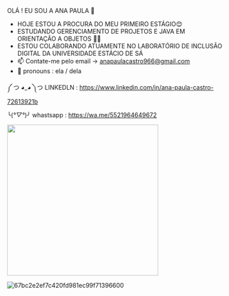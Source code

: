 OLÁ !  EU SOU  A ANA PAULA 👋

- HOJE ESTOU A PROCURA DO  MEU PRIMEIRO ESTÁGIO😊 
- ESTUDANDO GERENCIAMENTO DE PROJETOS E JAVA EM ORIENTAÇÃO A OBJETOS 👩‍💻
- ESTOU COLABORANDO ATUAMENTE NO LABORATÓRIO DE INCLUSÃO DIGITAL DA UNIVERSIDADE ESTÁCIO DE SÁ
- 📫 Contate-me pelo email -> anapaulacastro966@gmail.com
-   👩 pronouns : ela / dela

༼ つ ◕_◕ ༽つ LINKEDLN : https://www.linkedin.com/in/ana-paula-castro-72613921b


╰(*°▽°*)╯ whastsapp : https://wa.me/5521964649672




<img src="https://github-readme-stats.vercel.app/api?username=Anadevbycode&theme=radical" width="350"/>              









![67bc2e2ef7c420fd981ec99f71396600 ](https://user-images.githubusercontent.com/101351761/166745098-339361dd-625f-4a43-b820-e27282f941f4.gif)




                            









                                                             



                                              


     
     
     
    





























































































































































































































































































































































































































































































































































